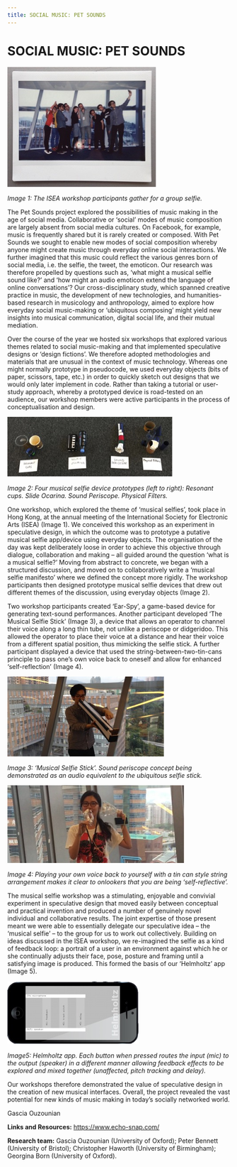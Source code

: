 ```yaml
---
title: SOCIAL MUSIC: PET SOUNDS
---
```


# SOCIAL MUSIC: PET SOUNDS

![image](Images/PetSounds_Image1.jpg)

_Image 1: The ISEA workshop participants gather for a group selfie._

The Pet Sounds project explored the possibilities of music making in the age of social media. Collaborative or ‘social’ modes of music composition are largely absent from social media cultures. On Facebook, for example, music is frequently shared but it is rarely created or composed. With Pet Sounds we sought to enable new modes of social composition whereby anyone might create music through everyday online social interactions. We further imagined that this music could reflect the various genres born of social media, i.e. the selfie, the tweet, the emoticon. Our research was therefore propelled by questions such as, ‘what might a musical selfie sound like?’ and ‘how might an audio emoticon extend the language of online conversations’? Our cross-disciplinary study, which spanned creative practice in music, the development of new technologies, and humanities-based research in musicology and anthropology, aimed to explore how everyday social music-making or ‘ubiquitous composing’ might yield new insights into musical communication, digital social life, and their mutual mediation.

Over the course of the year we hosted six workshops that explored various themes related to social music-making and that implemented speculative designs or ‘design fictions’. We therefore adopted methodologies and materials that are unusual in the context of music technology. Whereas one might normally prototype in pseudocode, we used everyday objects (bits of paper, scissors, tape, etc.) in order to quickly sketch out designs that we would only later implement in code. Rather than taking a tutorial or user-study approach, whereby a prototyped device is road-tested on an audience, our workshop members were active participants in the process of conceptualisation and design.

![image](Images/PetSounds_Image2.jpg)

_Image 2: Four musical selfie device prototypes (left to right): Resonant cups. Slide Ocarina. Sound Periscope. Physical Filters._

One workshop, which explored the theme of ‘musical selfies’, took place in Hong Kong, at the annual meeting of the International Society for Electronic Arts (ISEA) (Image 1). We conceived this workshop as an experiment in speculative design, in which the outcome was to prototype a putative musical selfie app/device using everyday objects. The organisation of the day was kept deliberately loose in order to achieve this objective through dialogue, collaboration and making – all guided around the question ‘what is a musical selfie?’ Moving from abstract to concrete, we began with a structured discussion, and moved on to collaboratively write a ‘musical selfie manifesto’ where we defined the concept more rigidly. The workshop participants then designed prototype musical selfie devices that drew out different themes of the discussion, using everyday objects (Image 2).


Two workshop participants created ‘Ear-Spy’, a game-based device for generating text-sound performances. Another participant developed ‘The Musical Selfie Stick’ (Image 3), a device that allows an operator to channel their voice along a long thin tube, not unlike a periscope or didgeridoo. This allowed the operator to place their voice at a distance and hear their voice from a different spatial position, thus mimicking the selfie stick. A further participant displayed a device that used the string-between-two-tin-cans principle to pass one’s own voice back to oneself and allow for enhanced ‘self-reflection’ (Image 4).


![image](Images/PetSounds_Image3.jpg)

_Image 3: ‘Musical Selfie Stick’. Sound periscope concept being demonstrated as an audio equivalent to the ubiquitous selfie stick._

![image](Images/PetSounds_Image4.jpg)

_Image 4: Playing your own voice back to yourself with a tin can style string arrangement makes it clear to onlookers that you are being ‘self-reflective’._

The musical selfie workshop was a stimulating, enjoyable and convivial experiment in speculative design that moved easily between conceptual and practical invention and produced a number of genuinely novel individual and collaborative results. The joint expertise of those present meant we were able to essentially delegate our speculative idea – the ‘musical selfie’ – to the group for us to work out collectively. Building on ideas discussed in the ISEA workshop, we re-imagined the selfie as a kind of feedback loop: a portrait of a user in an environment against which he or she continually adjusts their face, pose, posture and framing until a satisfying image is produced. This formed the basis of our ‘Helmholtz’ app (Image 5).

![image](Images/PetSounds_Image5.jpg)

_Image5: Helmholtz app. Each button when pressed routes the input (mic) to the output (speaker) in a different manner allowing feedback effects to be explored and mixed together (unaffected, pitch tracking and delay)._

Our workshops therefore demonstrated the value of speculative design in the creation of new musical interfaces. Overall, the project revealed the vast potential for new kinds of music making in today’s socially networked world.


Gascia Ouzounian


**Links and Resources:**
https://www.echo-snap.com/

**Research team:**
Gascia Ouzounian (University of Oxford); Peter Bennett (University of Bristol); Christopher Haworth (University of Birmingham); Georgina Born (University of Oxford).

